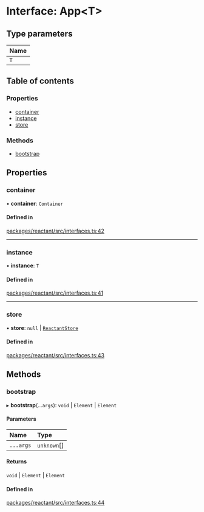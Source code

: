 # Interface: App<T\>

## Type parameters

| Name |
| :------ |
| `T` |

## Table of contents

### Properties

- [container](App.md#container)
- [instance](App.md#instance)
- [store](App.md#store)

### Methods

- [bootstrap](App.md#bootstrap)

## Properties

### container

• **container**: `Container`

#### Defined in

[packages/reactant/src/interfaces.ts:42](https://github.com/unadlib/reactant/blob/53894a85/packages/reactant/src/interfaces.ts#L42)

___

### instance

• **instance**: `T`

#### Defined in

[packages/reactant/src/interfaces.ts:41](https://github.com/unadlib/reactant/blob/53894a85/packages/reactant/src/interfaces.ts#L41)

___

### store

• **store**: ``null`` \| [`ReactantStore`](../modules.md#reactantstore)

#### Defined in

[packages/reactant/src/interfaces.ts:43](https://github.com/unadlib/reactant/blob/53894a85/packages/reactant/src/interfaces.ts#L43)

## Methods

### bootstrap

▸ **bootstrap**(...`args`): `void` \| `Element` \| `Element`

#### Parameters

| Name | Type |
| :------ | :------ |
| `...args` | `unknown`[] |

#### Returns

`void` \| `Element` \| `Element`

#### Defined in

[packages/reactant/src/interfaces.ts:44](https://github.com/unadlib/reactant/blob/53894a85/packages/reactant/src/interfaces.ts#L44)
